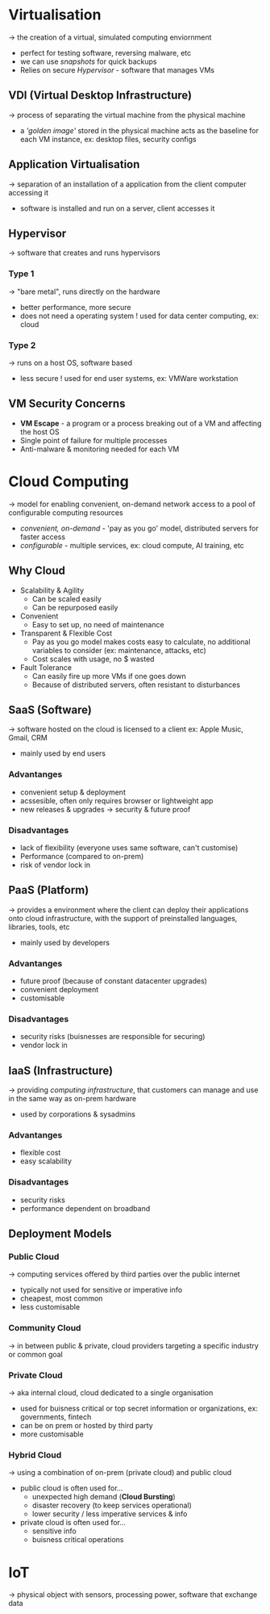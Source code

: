 # Virtualisation
-> the creation of a virtual, simulated computing enviornment
- perfect for testing software, reversing malware, etc
- we can use *snapshots* for quick backups
- Relies on secure *Hypervisor* - software that manages VMs

## VDI (Virtual Desktop Infrastructure)
-> process of separating the virtual machine from the physical machine
- a *'golden image'* stored in the physical machine acts as the baseline for each VM instance, ex: desktop files, security configs

## Application Virtualisation
-> separation of an installation of a application from the client computer accessing it
- software is installed and run on a server, client accesses it

## Hypervisor
-> software that creates and runs hypervisors

### Type 1
-> "bare metal", runs directly on the hardware
- better performance, more secure
- does not need a operating system
! used for data center computing, ex: cloud

### Type 2
-> runs on a host OS, software based
- less secure 
! used for end user systems, ex: VMWare workstation

## VM Security Concerns
- **VM Escape** - a program or a process breaking out of a VM and affecting the host OS
- Single point of failure for multiple processes
- Anti-malware & monitoring needed for each VM

# Cloud Computing
-> model for enabling convenient, on-demand network access to a pool of configurable computing resources
- *convenient, on-demand* - 'pay as you go' model, distributed servers for faster access
- *configurable* - multiple services, ex: cloud compute, AI training, etc

## Why Cloud
- Scalability & Agility
	- Can be scaled easily
	- Can be repurposed easily
- Convenient
	- Easy to set up, no need of maintenance
- Transparent & Flexible Cost
	- Pay as you go model makes costs easy to calculate, no additional variables to consider (ex: maintenance, attacks, etc)
	- Cost scales with usage, no $ wasted
- Fault Tolerance
	- Can easily fire up more VMs if one goes down
	- Because of distributed servers, often resistant to disturbances


## SaaS (Software)
-> software hosted on the cloud is licensed to a client 
ex: Apple Music, Gmail, CRM
- mainly used by end users

### Advantanges
- convenient setup & deployment
- acssesible, often only requires browser or lightweight app
- new releases & upgrades -> security & future proof

### Disadvantages
- lack of flexibility (everyone uses same software, can't customise)
- Performance (compared to on-prem)
- risk of vendor lock in


## PaaS (Platform)
-> provides a environment where the client can deploy their applications onto cloud 
infrastructure, with the support of preinstalled languages, libraries, tools, etc
- mainly used by developers

### Advantanges
- future proof (because of constant datacenter upgrades)
- convenient deployment
- customisable

### Disadvantages
- security risks (buisnesses are responsible for securing)
- vendor lock in

## IaaS (Infrastructure)
-> providing *computing infrastructure*, that customers can manage and use in the same way as on-prem hardware
- used by corporations & sysadmins

### Advantanges
- flexible cost
- easy scalability

### Disadvantages
- security risks
- performance dependent on broadband

## Deployment Models
### Public Cloud
-> computing services offered by third parties over the public internet
- typically not used for sensitive or imperative info
- cheapest, most common
- less customisable

### Community Cloud
-> in between public & private, cloud providers targeting a specific industry or common goal

### Private Cloud
-> aka internal cloud, cloud dedicated to a single organisation
- used for buisness critical or top secret information or organizations, ex: governments, fintech
- can be on prem or hosted by third party
- more customisable

### Hybrid Cloud
-> using a combination of on-prem (private cloud) and public cloud
-  public cloud is often used for...
	- unexpected high demand  (**Cloud Bursting**)
	- disaster recovery (to keep services operational)
	- lower security / less imperative services & info
- private cloud is often used for...
	- sensitive info
	- buisness critical operations

# IoT
-> physical object with sensors, processing power, software that exchange data

